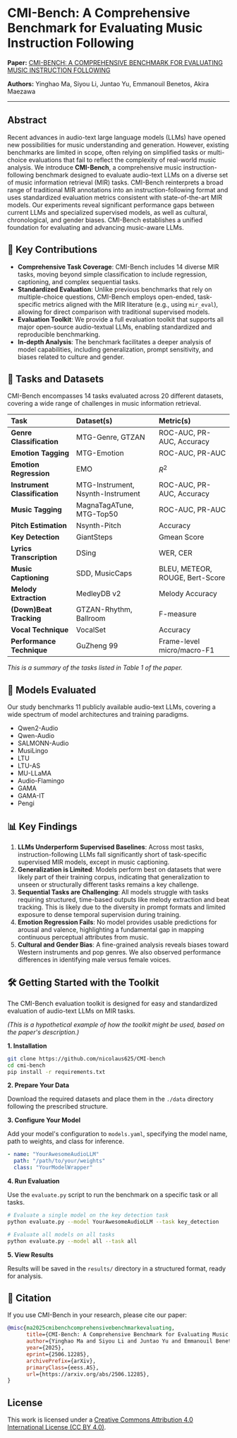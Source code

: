 # CMI-Bench: A Comprehensive Benchmark for Evaluating Music Instruction Following

**Paper:** [CMI-BENCH: A COMPREHENSIVE BENCHMARK FOR EVALUATING MUSIC INSTRUCTION FOLLOWING](https://arxiv.org/abs/2506.12285v1)

**Authors:** Yinghao Ma, Siyou Li, Juntao Yu, Emmanouil Benetos, Akira Maezawa

-----

## Abstract

Recent advances in audio-text large language models (LLMs) have opened new possibilities for music understanding and generation. However, existing benchmarks are limited in scope, often relying on simplified tasks or multi-choice evaluations that fail to reflect the complexity of real-world music analysis. We introduce **CMI-Bench**, a comprehensive music instruction-following benchmark designed to evaluate audio-text LLMs on a diverse set of music information retrieval (MIR) tasks. CMI-Bench reinterprets a broad range of traditional MIR annotations into an instruction-following format and uses standardized evaluation metrics consistent with state-of-the-art MIR models. Our experiments reveal significant performance gaps between current LLMs and specialized supervised models, as well as cultural, chronological, and gender biases. CMI-Bench establishes a unified foundation for evaluating and advancing music-aware LLMs.

## 🚀 Key Contributions

  * **Comprehensive Task Coverage**: CMI-Bench includes 14 diverse MIR tasks, moving beyond simple classification to include regression, captioning, and complex sequential tasks.
  * **Standardized Evaluation**: Unlike previous benchmarks that rely on multiple-choice questions, CMI-Bench employs open-ended, task-specific metrics aligned with the MIR literature (e.g., using `mir_eval`), allowing for direct comparison with traditional supervised models.
  * **Evaluation Toolkit**: We provide a full evaluation toolkit that supports all major open-source audio-textual LLMs, enabling standardized and reproducible benchmarking.
  * **In-depth Analysis**: The benchmark facilitates a deeper analysis of model capabilities, including generalization, prompt sensitivity, and biases related to culture and gender.

## 🎵 Tasks and Datasets

CMI-Bench encompasses 14 tasks evaluated across 20 different datasets, covering a wide range of challenges in music information retrieval.

| Task | Dataset(s) | Metric(s) |
| :--- | :--- | :--- |
| **Genre Classification** | MTG-Genre, GTZAN | ROC-AUC, PR-AUC, Accuracy |
| **Emotion Tagging** | MTG-Emotion | ROC-AUC, PR-AUC |
| **Emotion Regression** | EMO | $R^2$ |
| **Instrument Classification**| MTG-Instrument, Nsynth-Instrument | ROC-AUC, PR-AUC, Accuracy |
| **Music Tagging** | MagnaTagATune, MTG-Top50 | ROC-AUC, PR-AUC |
| **Pitch Estimation** | Nsynth-Pitch | Accuracy |
| **Key Detection** | GiantSteps | Gmean Score |
| **Lyrics Transcription** | DSing | WER, CER |
| **Music Captioning** | SDD, MusicCaps | BLEU, METEOR, ROUGE, Bert-Score |
| **Melody Extraction** | MedleyDB v2 | Melody Accuracy |
| **(Down)Beat Tracking** | GTZAN-Rhythm, Ballroom | F-measure |
| **Vocal Technique** | VocalSet | Accuracy |
| **Performance Technique** | GuZheng 99 | Frame-level micro/macro-F1 |

*This is a summary of the tasks listed in Table 1 of the paper.*

## 🤖 Models Evaluated

Our study benchmarks 11 publicly available audio-text LLMs, covering a wide spectrum of model architectures and training paradigms.

  * Qwen2-Audio
  * Qwen-Audio
  * SALMONN-Audio
  * MusiLingo
  * LTU
  * LTU-AS
  * MU-LLaMA
  * Audio-Flamingo
  * GAMA
  * GAMA-IT
  * Pengi

## 📊 Key Findings

1.  **LLMs Underperform Supervised Baselines**: Across most tasks, instruction-following LLMs fall significantly short of task-specific supervised MIR models, except in music captioning.
2.  **Generalization is Limited**: Models perform best on datasets that were likely part of their training corpus, indicating that generalization to unseen or structurally different tasks remains a key challenge.
3.  **Sequential Tasks are Challenging**: All models struggle with tasks requiring structured, time-based outputs like melody extraction and beat tracking. This is likely due to the diversity in prompt formats and limited exposure to dense temporal supervision during training.
4.  **Emotion Regression Fails**: No model provides usable predictions for arousal and valence, highlighting a fundamental gap in mapping continuous perceptual attributes from music.
5.  **Cultural and Gender Bias**: A fine-grained analysis reveals biases toward Western instruments and pop genres. We also observed performance differences in identifying male versus female voices.

## 🛠️ Getting Started with the Toolkit

The CMI-Bench evaluation toolkit is designed for easy and standardized evaluation of audio-text LLMs on MIR tasks.

*(This is a hypothetical example of how the toolkit might be used, based on the paper's description.)*

**1. Installation**

```bash
git clone https://github.com/nicolaus625/CMI-bench
cd cmi-bench
pip install -r requirements.txt
```

**2. Prepare Your Data**

Download the required datasets and place them in the `./data` directory following the prescribed structure.

**3. Configure Your Model**

Add your model's configuration to `models.yaml`, specifying the model name, path to weights, and class for inference.

```yaml
- name: "YourAwesomeAudioLLM"
  path: "/path/to/your/weights"
  class: "YourModelWrapper"
```

**4. Run Evaluation**

Use the `evaluate.py` script to run the benchmark on a specific task or all tasks.

```bash
# Evaluate a single model on the key detection task
python evaluate.py --model YourAwesomeAudioLLM --task key_detection

# Evaluate all models on all tasks
python evaluate.py --model all --task all
```

**5. View Results**

Results will be saved in the `results/` directory in a structured format, ready for analysis.

## 📜 Citation

If you use CMI-Bench in your research, please cite our paper:

```bibtex
@misc{ma2025cmibenchcomprehensivebenchmarkevaluating,
      title={CMI-Bench: A Comprehensive Benchmark for Evaluating Music Instruction Following}, 
      author={Yinghao Ma and Siyou Li and Juntao Yu and Emmanouil Benetos and Akira Maezawa},
      year={2025},
      eprint={2506.12285},
      archivePrefix={arXiv},
      primaryClass={eess.AS},
      url={https://arxiv.org/abs/2506.12285}, 
}
```

## License

This work is licensed under a [Creative Commons Attribution 4.0 International License (CC BY 4.0)](https://creativecommons.org/licenses/by/4.0/).